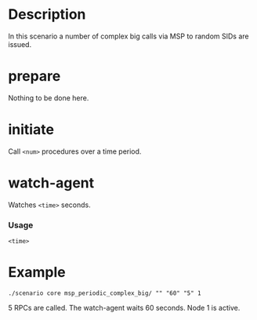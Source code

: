 # Description
In this scenario a number of complex big calls via MSP to random SIDs are issued.

# prepare
Nothing to be done here.

# initiate
Call `<num>` procedures over a time period.

# watch-agent
Watches `<time>` seconds.

### Usage
```
<time>
```

# Example
```
./scenario core msp_periodic_complex_big/ "" "60" "5" 1
```

5 RPCs are called. The watch-agent waits 60 seconds. Node 1 is active.
